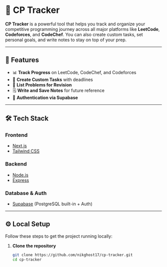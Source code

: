 # 🚀 CP Tracker

**CP Tracker** is a powerful tool that helps you track and organize your competitive programming journey across all major platforms like **LeetCode**, **Codeforces**, and **CodeChef**. You can also create custom tasks, set personal goals, and write notes to stay on top of your prep.

---

## 📌 Features

- 📊 **Track Progress** on LeetCode, CodeChef, and Codeforces
- 📝 **Create Custom Tasks** with deadlines
- 🔁 **List Problems for Revision**
- 🗒️ **Write and Save Notes** for future reference
- 🔐 **Authentication via Supabase**

---

## 🛠️ Tech Stack

### Frontend
- [Next.js](https://nextjs.org/)
- [Tailwind CSS](https://tailwindcss.com/)

### Backend
- [Node.js](https://nodejs.org/)
- [Express](https://expressjs.com/)

### Database & Auth
- [Supabase](https://supabase.com/) (PostgreSQL built-in + Auth)

---

## ⚙️ Local Setup

Follow these steps to get the project running locally:

1. **Clone the repository**
   ```bash
   git clone https://github.com/nikghost17/cp-tracker.git
   cd cp-tracker
